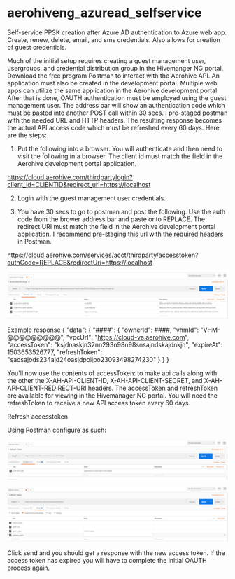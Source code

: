 # aerohiveng_azuread_selfservice
Self-service PPSK creation after Azure AD authentication to Azure web app. Create, renew, delete, email, and sms credentials. Also allows for creation of guest credentials. 

Much of the initial setup requires creating a guest management user, usergroups, and credential distribution group in the Hivemanger NG portal. Download the free program Postman to interact with the Aerohive API. An application must also be created in the development portal. Multiple web apps can utilize the same application in the Aerohive development portal. After that is done, OAUTH authentication must be employed using the guest management user. The address bar will show an authentication code which must be pasted into another POST call within 30 secs. I pre-staged postman with the needed URL and HTTP headers. The resulting response becomes the actual API access code which must be refreshed every 60 days. Here are the steps:

1. Put the following into a browser. You will authenticate and then need to visit the following in a browser. The client id must match the field in the Aerohive development portal application.

https://cloud.aerohive.com/thirdpartylogin?client_id=CLIENTID&redirect_uri=https://localhost

2. Login with the guest management user credentials.

3. You have 30 secs to go to postman and post the following. Use the auth code from the brower address bar and paste onto REPLACE. The redirect URI must match the field in the Aerohive development portal application. I recommend pre-staging this url with the required headers in Postman.

https://cloud.aerohive.com/services/acct/thirdparty/accesstoken?authCode=REPLACE&redirectUri=https://localhost

<p><img src="https://raw.githubusercontent.com/FPU-NS/aerohiveng_azuread_selfservice/master/images/postman_initialoauth.png"><p>

Example response
{
    "data": {
        "####": {
            "ownerId": ####,
            "vhmId": "VHM-@@@@@@@@@",
            "vpcUrl": "https://cloud-va.aerohive.com",
            "accessToken": "ksjdnaskjn32nn293n98n98snsajndskajdnkjn",
            "expireAt": 1503653526777,
            "refreshToken": "sadsajods234ajd24oasjdpoijpo23093498274230"
        }
    }
}

You'll now use the contents of accessToken: to make api calls along with the other the X-AH-API-CLIENT-ID, X-AH-API-CLIENT-SECRET, and X-AH-API-CLIENT-REDIRECT-URI headers. The accessToken and refreshToken are available for viewing in the Hivemanager NG portal. You will need the refreshToken to receive a new API access token every 60 days.

Refresh accesstoken

Using Postman configure as such:
<p><img src="https://raw.githubusercontent.com/FPU-NS/aerohiveng_azuread_selfservice/master/images/postman_refreshaccesstoken01.png"><p>
<p><img src="https://raw.githubusercontent.com/FPU-NS/aerohiveng_azuread_selfservice/master/images/postman_refreshaccesstoken02.png"><p>

Click send and you should get a response with the new access token. If the access token has expired you will have to complete the initial OAUTH process again.
